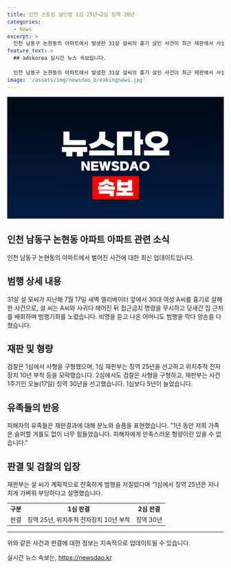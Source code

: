 ```yaml
---
title: 인천 스토킹 살인범 1심 25년→2심 징역 30년
categories:
  - News
excerpt: >
  인천 남동구 논현동의 아파트에서 발생한 31살 설씨의 흉기 살인 사건이 최근 재판에서 사실이 드러났다. 지난해 7월, A씨를 살해한 설씨는 접근금지 명령을 무시하고 범행을 저지르며 어머니까지 다친 사건으로 검찰은 사형을 구형했다. 1심에서는 징역 25년을 선고받았지만 2심에서는 30년으로 상고됐다. 유족들은 힘든 시간을 보내고 있으며, 재판부는 설씨의 계획적이고 잔인한 범행을 강하게 비난했다.
feature_text: >
  ## adskorea 실시간 뉴스 속보입니다.

  인천 남동구 논현동의 아파트에서 발생한 31살 설씨의 흉기 살인 사건이 최근 재판에서 사실이 드러났다. 지난해 7월, A씨를 살해한 설씨는 접근금지 명령을 무시하고 범행을 저지르며 어머니까지 다친 사건으로 검찰은 사형을 구형했다. 1심에서는 징역 25년을 선고받았지만 2심에서는 30년으로 상고됐다. 유족들은 힘든 시간을 보내고 있으며, 재판부는 설씨의 계획적이고 잔인한 범행을 강하게 비난했다.
image: '/assets/img/newsdao_breakingnews.jpg'
---
```


<p><img src="/assets/img/newsdao_breakingnews.jpg" alt="adskorea 속보" /></p>

<h2 data-ke-size="size26">인천 남동구 논현동 아파트 아파트 관련 소식</h2>

<p data-ke-size="size16">인천 남동구 논현동의 아파트에서 벌어진 사건에 대한 최신 업데이트입니다.</p>

<h2>범행 상세 내용</h2>

<p data-ke-size="size16">31살 설 모씨가 지난해 7월 17일 새벽 엘리베이터 앞에서 30대 여성 A씨를 흉기로 살해한 사건으로, 설 씨는 A씨와 사귀다 헤어진 뒤 접근금지 명령을 무시하고 닷새간 집 근처를 배회하며 범행기회를 노렸습니다. 비명을 듣고 나온 어머니도 범행을 막다 양손을 다쳤습니다.</p>

<h2>재판 및 형량</h2>

<p data-ke-size="size16">검찰은 1심에서 사형을 구형했으며, 1심 재판부는 징역 25년을 선고하고 위치추적 전자장치 10년 부착 등을 모략했습니다. 2심에서도 검찰은 사형을 구형하고, 재판부는 사건 1주기인 오늘(17일) 징역 30년을 선고했습니다. 1심보다 5년이 늘었습니다.</p>

<h2>유족들의 반응</h2>

<p data-ke-size="size16">피해자의 유족들은 재판결과에 대해 분노와 슬픔을 표현했습니다. "1년 동안 저희 가족은 슬퍼할 겨를도 없이 너무 힘들었습니다. 피해자에게 만족스러운 형량이란 있을 수 없습니다."</p>

<h2>판결 및 검찰의 입장</h2>

<p data-ke-size="size16">재판부는 설 씨가 계획적으로 잔혹하게 범행을 저질렀다며 “1심에서 징역 25년은 지나치게 가벼워 부당하다고 설명했습니다.</p>

<table>
  <tr>
    <td style="text-align: center; height: 17px;"><b>구분</b></td>
    <td style="text-align: center; height: 17px;"><b>1심 판결</b></td>
    <td style="text-align: center; height: 17px;"><b>2심 판결</b></td>
  </tr>
  <tr>
    <td style="text-align: center; height: 17px;">판결</td>
    <td style="text-align: center; height: 17px;">징역 25년, 위치추적 전자장치 10년 부착</td>
    <td style="text-align: center; height: 17px;">징역 30년</td>
  </tr>
</table>

<hr>

<p data-ke-size="size16">위와 같은 사건과 판결에 대한 정보는 지속적으로 업데이트될 수 있습니다.</p>
실시간 뉴스 속보는, <a href="https://newsdao.kr" rel="dofollow">https://newsdao.kr</a>


